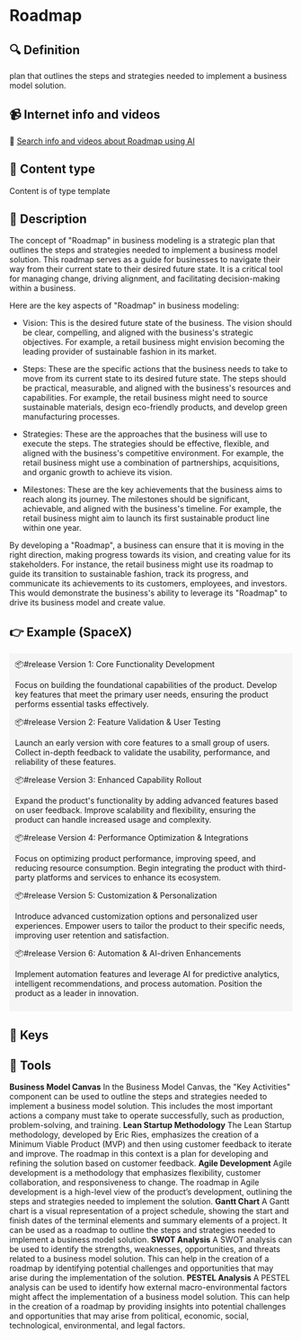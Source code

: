 
# Roadmap


## 🔍 Definition
plan that outlines the steps and strategies needed to implement a business model solution.


## 📹 Internet info and videos
🤖 [Search info and videos about Roadmap using AI](https://www.perplexity.ai/search?q=videos+about+Roadmap:+plan+that+outlines+the+steps+and+strategies+needed+to+implement+a+business+model+solution.
)

## 📰 Content type 
Content is of type template

## 📖 Description
The concept of "Roadmap" in business modeling is a strategic plan that outlines the steps and strategies needed to implement a business model solution. This roadmap serves as a guide for businesses to navigate their way from their current state to their desired future state. It is a critical tool for managing change, driving alignment, and facilitating decision-making within a business.

Here are the key aspects of "Roadmap" in business modeling:

- Vision: This is the desired future state of the business. The vision should be clear, compelling, and aligned with the business's strategic objectives. For example, a retail business might envision becoming the leading provider of sustainable fashion in its market.

- Steps: These are the specific actions that the business needs to take to move from its current state to its desired future state. The steps should be practical, measurable, and aligned with the business's resources and capabilities. For example, the retail business might need to source sustainable materials, design eco-friendly products, and develop green manufacturing processes.

- Strategies: These are the approaches that the business will use to execute the steps. The strategies should be effective, flexible, and aligned with the business's competitive environment. For example, the retail business might use a combination of partnerships, acquisitions, and organic growth to achieve its vision.

- Milestones: These are the key achievements that the business aims to reach along its journey. The milestones should be significant, achievable, and aligned with the business's timeline. For example, the retail business might aim to launch its first sustainable product line within one year.

By developing a "Roadmap", a business can ensure that it is moving in the right direction, making progress towards its vision, and creating value for its stakeholders. For instance, the retail business might use its roadmap to guide its transition to sustainable fashion, track its progress, and communicate its achievements to its customers, employees, and investors. This would demonstrate the business's ability to leverage its "Roadmap" to drive its business model and create value.

## 👉 Example (SpaceX)

<div style="background-color: #f5f5f5; padding: 10px;">📦#release Version 1: Core Functionality Development  

Focus on building the foundational capabilities of the product. Develop key features that meet the primary user needs, ensuring the product performs essential tasks effectively.

📦#release Version 2: Feature Validation & User Testing  

Launch an early version with core features to a small group of users. Collect in-depth feedback to validate the usability, performance, and reliability of these features.

📦#release Version 3: Enhanced Capability Rollout  

Expand the product's functionality by adding advanced features based on user feedback. Improve scalability and flexibility, ensuring the product can handle increased usage and complexity.

📦#release Version 4: Performance Optimization & Integrations  

Focus on optimizing product performance, improving speed, and reducing resource consumption. Begin integrating the product with third-party platforms and services to enhance its ecosystem.

📦#release Version 5: Customization & Personalization  

Introduce advanced customization options and personalized user experiences. Empower users to tailor the product to their specific needs, improving user retention and satisfaction.

📦#release Version 6: Automation & AI-driven Enhancements  

Implement automation features and leverage AI for predictive analytics, intelligent recommendations, and process automation. Position the product as a leader in innovation.

</div>

## 🔑 Keys



## 🧰 Tools
**Business Model Canvas**
In the Business Model Canvas, the "Key Activities" component can be used to outline the steps and strategies needed to implement a business model solution. This includes the most important actions a company must take to operate successfully, such as production, problem-solving, and training.
**Lean Startup Methodology**
The Lean Startup methodology, developed by Eric Ries, emphasizes the creation of a Minimum Viable Product (MVP) and then using customer feedback to iterate and improve. The roadmap in this context is a plan for developing and refining the solution based on customer feedback.
**Agile Development**
Agile development is a methodology that emphasizes flexibility, customer collaboration, and responsiveness to change. The roadmap in Agile development is a high-level view of the product’s development, outlining the steps and strategies needed to implement the solution.
**Gantt Chart**
A Gantt chart is a visual representation of a project schedule, showing the start and finish dates of the terminal elements and summary elements of a project. It can be used as a roadmap to outline the steps and strategies needed to implement a business model solution.
**SWOT Analysis**
A SWOT analysis can be used to identify the strengths, weaknesses, opportunities, and threats related to a business model solution. This can help in the creation of a roadmap by identifying potential challenges and opportunities that may arise during the implementation of the solution.
**PESTEL Analysis**
A PESTEL analysis can be used to identify how external macro-environmental factors might affect the implementation of a business model solution. This can help in the creation of a roadmap by providing insights into potential challenges and opportunities that may arise from political, economic, social, technological, environmental, and legal factors.
